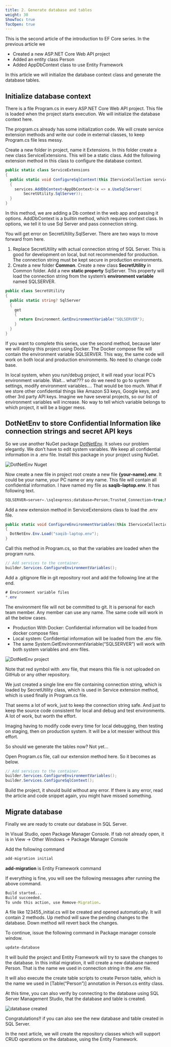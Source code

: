 ```yaml
---
title: 2. Generate database and tables
weight: 30
ShowToc: true
TocOpen: true
---
```


This is the second article of the introduction to EF Core series. In the previous article we

- Created a new ASP.NET Core Web API project
- Added an entity class Person
- Added AppDbContext class to use Entity Framework

In this article we will initialize the database context class and generate the database tables.

## Initialize database context

There is a file Program.cs in every ASP.NET Core Web API project. This file is loaded when the project starts execution. We will initialize the database context here.

The program.cs already has some initialization code. We will create service extension methods and write our code in external classes, to keep Program.cs file less messy.

Create a new folder in project, name it Extensions. In this folder create a new class ServiceExtensions. This will be a static class. Add the following extension method in this class to configure the database context.

```cs
public static class ServiceExtensions
{
  public static void ConfigureSqlContext(this IServiceCollection services)
  {
    services.AddDbContext<AppDbContext>(x => x.UseSqlServer(
        SecretUtility.SqlServer));
  }
}
```

In this method, we are adding a Db context in the web app and passing it options. AddDbContext is a builtin method, which requires context class. In options, we tell it to use Sql Server and pass connection string.

You will get error on SecretUtility.SqlServer. There are two ways to move forward from here.

1. Replace SecretUtility with actual connection string of SQL Server. This is good for development on local, but not recommended for production. The connection string must be kept secure in production environments.
2. Create a new folder **Common**. Create a new class **SecretUtility** in Common folder. Add a new **static property** SqlServer. This property will load the connection string from the system’s **environment variable** named SQLSERVER.

```cs
public class SecretUtility
{
  public static string? SqlServer
  {
    get
    {
      return Environment.GetEnvironmentVariable("SQLSERVER");
    }
  }
}
```

If you want to complete this series, use the second method, because later we will deploy this project using Docker. The Docker compose file will contain the environment variable SQLSERVER. This way, the same code will work on both local and production environments. No need to change code base.

In local system, when you run/debug project, it will read your local PC’s environment variable. Wait… what??? so do we need to go to system settings, modify environment variables…. That would be too much. What if we store other confidential things like Amazon S3 keys, Google keys, and other 3rd party API keys. Imagine we have several projects, so our list of environment variables will increase. No way to tell which variable belongs to which project, it will be a bigger mess.

## DotNetEnv to store Confidential Information like connection strings and secret API keys

So we use another NuGet package [DotNetEnv](https://www.nuget.org/packages/DotNetEnv/). It solves our problem elegantly. We don’t have to edit system variables. We keep all confidential information in a .env file. Install this package in your project using NuGet.

![DotNetEnv Nuget](/images/blog/dotnetenv-nuget.jpg "DotNetEnv Nuget")

Now create a new file in project root create a new file **{your-name}.env**. It could be your name, your PC name or any name. This file will contain all confidential information. I have named my file as **saqib-laptop.env**. It has following text.

```cs
SQLSERVER=server=.\sqlexpress;database=Person;Trusted_Connection=true;MultipleActiveResultSets=true;TrustServerCertificate=True;
```

Add a new extension method in ServiceExtensions class to load the .env file.

```cs
public static void ConfigureEnvironmentVariables(this IServiceCollection services)
{
  DotNetEnv.Env.Load("saqib-laptop.env");
}
```

Call this method in Program.cs, so that the variables are loaded when the program runs.

```cs
// Add services to the container.
builder.Services.ConfigureEnvironmentVariables();
```

Add a .gitignore file in git repository root and add the following line at the end.

```cs
# Environment variable files
*.env
```

The environment file will not be committed to git. It is personal for each team member. Any member can use any name. The same code will work in all the below cases.

- Production With Docker: Confidential information will be loaded from docker compose files
- Local system: Confidential information will be loaded from the .env file.
- The same System.GetEnvironmentVariable(“SQLSERVER”) will work with both system variables and .env files.

![DotNetEnv project](/images/blog/dotenv-project.jpg "DotNetEnv project")

Note that red symbol with .env file, that means this file is not uploaded on GitHub or any other repository.

We just created a single line env file containing connection string, which is loaded by SecretUtility class, which is used in Service extension method, which is used finally in Program.cs file.

That seems a lot of work, just to keep the connection string safe. And just to keep the source code consistent for local and debug and test environments. A lot of work, but worth the effort.

Imaging having to modify code every time for local debugging, then testing on staging, then on production system. It will be a lot messier without this effort.

So should we generate the tables now? Not yet…

Open Program.cs file, call our extension method here. So it becomes as below.

```cs
// Add services to the container.
builder.Services.ConfigureEnvironmentVariables();
builder.Services.ConfigureSqlContext();
```

Build the project, it should build without any error. If there is any error, read the article and code snippet again, you might have missed something.

## Migrate database

Finally we are ready to create our database in SQL Server.

In Visual Studio, open Package Manager Console. If tab not already open, it is in View -> Other Windows -> Package Manager Console

Add the following command

```cs
add-migration initial
```

**add-migration** is Entity Framework command

If everything is fine, you will see the following messages after running the above command.

```bat
Build started...
Build succeeded.
To undo this action, use Remove-Migration.
```

A file like 123455_initial.cs will be created and opened automatically. It will contain 2 methods. Up method will save the pending changes to the database. Down method will revert back the changes.

To continue, issue the following command in Package manager console window.

```bat
update-database
```

It will build the project and Entity Framework will try to save the changes to the database. In this initial migration, it will create a new database named Person. That is the name we used in connection string in the .env file.

It will also execute the create table scripts to create Person table, which is the name we used in [Table(“Person”)] annotation in Person.cs entity class.

At this time, you can also verify by connecting to the database using SQL Server Management Studio, that the database and table is created.

![database created](/images/blog/database-created-1024x372.jpg "database created")

Congratulations!! if you can also see the new database and table created in SQL Server.

In the next article, we will create the repository classes which will support CRUD operations on the database, using the Entity Framework.